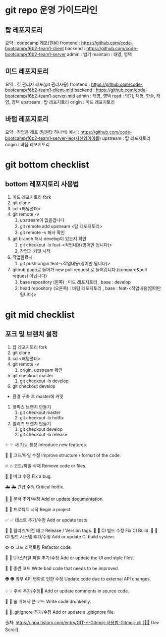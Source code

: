 # git repo 운영 가이드라인

## 탑 레포지토리

요약 : codecamp 레포(원본)
frontend : https://github.com/code-bootcamp/f6b2-team1-client
backend : https://github.com/code-bootcamp/f6b2-team1-server
admin : 범기
maintain : 태영, 영택

## 미드 레포지토리

요약 : 깃 관리자 레포(git 관리자용)
frontend : https://github.com/code-bootcamp/f6b2-team1-client-mid
backend : https://github.com/code-bootcamp/f6b2-team1-server-mid
admin : 태영, 영택
read : 범기, 재형, 한솔, 태영, 영택
upstream : 탑 레포지토리
origin : 미드 레포지토리

## 바텀 레포지토리

요약 : 작업용 레포 (팀원당 하나씩)
예시 : https://github.com/code-bootcamp/f6b2-team1-server-leo(자신영어이름)
upstream : 탑 레포지토리
origin : 바텀 레포지토리

# git bottom checklist

## bottom 레포지토리 사용법

1. 미드 레포지토리 fork
2. git clone <githuburl>
3. cd <해당폴더>
4. git remote -v
   1. upstream이 없을겁니다
   2. git remote add upstream <탑 레포지토리>
   3. git remote -v 해서 확인
5. git branch 해서 develop이 있는지 확인
   1. git checkout -b feat-<작업내용(영어만 됩니다)>
   2. 작업과 커밋 시작
6. 작업완료시
   1. git push origin feat-<작업내용(영어만 됩니다)>
7. github page로 들어가 new pull request 로 들어갑니다.(compare&pull request 아닙니다)
   1. base repository (왼쪽) : 미드 레포지토리 , base : develop
   2. head repository (오른쪽) : 바텀 레포지토리 , base : feat-<작업내용(영어만 됩니다)>

# git mid checklist

## 포크 및 브랜치 설정

1. 탑 레포지토리 fork
2. git clone <github url>
3. cd <해당폴더>
4. git remote -v
   1. origin, upstream 확인
5. git checkout master
   1. git checkout -b develop
6. git checkout develop

- 환경 구축 후 master에 커밋

1. 핫픽스 브랜치 만들기
   1. git checkout master
   2. git checkout -b hotfix
2. 릴리즈 브랜치 만들기
   1. git checkout develop
   2. git checkout -b release

✨ :sparkles: 새 기능 생성 Introduce new features.

🎨 :art: 코드/파일 수정 Improve structure / format of the code.

🔥 :fire: 코드/파일 삭제 Remove code or files.

🐛 :bug: 버그 수정 Fix a bug.

🚑 :ambulance: 긴급 수정 Critical hotfix.

📝 :memo: 문서 추가/수정 Add or update documentation.

🎉 :tada: 프로젝트 시작 Begin a project.

✅ :white_check_mark: 테스트 추가/수정 Add or update tests.

<!-- 배포단계 -->

🔖 :bookmark: 릴리즈/버전 태그 Release / Version tags.
💚 :green_heart: CI 빌드 수정 Fix CI Build.
👷 :construction_worker: CI 빌드 시스템 추가/수정 Add or update CI build system.

<!-- 프로젝트 완료 후 -->

♻️ :recycle: 코드 리팩토링 Refactor code.

<!-- 기타 깃모지 -->

💄 :lipstick: UI/스타일 파일 추가/수정 Add or update the UI and style files.

💩 :poop: 똥싼 코드 Write bad code that needs to be improved.

👽 :alien: 외부 API 변화로 인한 수정 Update code due to external API changes.

💡 :bulb: 주석 추가/수정 Add or update comments in source code.

🍻 :beers: 술 취해서 쓴 코드 Write code drunkenly.

🙈 :see_no_evil: .gitignore 추가/수정 Add or update a .gitignore file.

출처: https://inpa.tistory.com/entry/GIT-⚡️-Gitmoji-사용법-Gitmoji-cli [👨‍💻 Dev Scroll]
